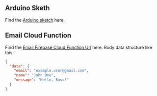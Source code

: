 ## Arduino Sketh

Find the [Arduino sketch](https://app.arduino.cc/sketches/ishimwe-william/56f6cd7e-7757-4f23-8f09-d4ccdfaf35a4) here.

## Email Cloud Function
Find the [Email Firebase Cloud Function Url](https://us-central1-gprs-with-firebase-85713.cloudfunctions.net/sendEmail) here.
Body data structure like this:
```json
{
  "data": {
    "email": "example.user@gmail.com",
    "name": "John Doe",
    "message": "Hello, Boss!"
  }
}
```
